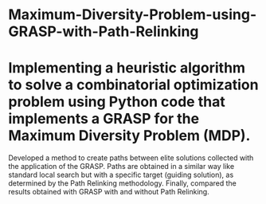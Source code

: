 # Maximum-Diversity-Problem-using-GRASP-with-Path-Relinking
# Implementing a heuristic algorithm to solve a combinatorial optimization problem using Python code that implements a GRASP for the Maximum Diversity Problem (MDP).

Developed a method to create paths between elite solutions collected with the application of the GRASP.
Paths are obtained in a similar way like standard local search but with a specific target (guiding solution), as determined by the Path Relinking methodology.
Finally, compared the results obtained with GRASP with and without Path Relinking.
